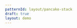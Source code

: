 ```yaml
---
patternId: layout/pancake-stack
draft: true
layout: demo
---
```


<!DOCTYPE html>
<html>
  <head>
    <link rel="stylesheet" href="https://codepen.io/web-dot-dev/pen/54c079f4ba2f7cf20163b8bd89280de2.css">
  </head>
</html>
